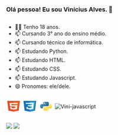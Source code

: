 ### Olá pessoa! Eu sou Vinícius Alves. 👋

##

- 💁‍♂️ Tenho 18 anos.
- 📫 Cursando 3° ano do ensino médio.
- 📫 Cursando técnico de informática.
- 📫 Estudando Python.
- 📫 Estudando HTML.
- 📫 Estudando CSS.
- 📫 Estudando Javascript.
- 😄 Pronomes: ele/dele.

<div style="display: inline_block"><br>
  <img align="center" alt="Vini-HTML" height="30" width="40" src="https://raw.githubusercontent.com/devicons/devicon/master/icons/html5/html5-original.svg">
  <img align="center" alt="Vini-CSS" height="30" width="40" src="https://raw.githubusercontent.com/devicons/devicon/master/icons/css3/css3-original.svg">
  <img align="center" alt="Vini-Python" height="30" width="40" src="https://raw.githubusercontent.com/devicons/devicon/master/icons/python/python-original.svg">
  <img align="center" alt="Vini-javascript" height="30" width="40" src="https://raw.githubusercontent.com/devicons/devicon/master/icons/python/javascript-original.svg">
</div>

##

<div> 
  <a href = "mailto:viniciusasetorio@gmail.com"><img src="https://img.shields.io/badge/-Gmail-%23333?style=for-the-badge&logo=gmail&logoColor=white" target="_blank"></a>
  <a href="https://www.linkedin.com/in/vin%C3%ADcius-alves-setorio-55764b26b/" target="_blank"><img src="https://img.shields.io/badge/-LinkedIn-%230077B5?style=for-the-badge&logo=linkedin&logoColor=white" target="_blank"></a> 
  
</div>
